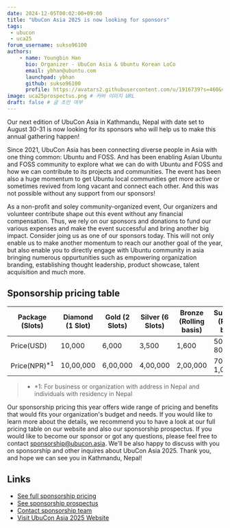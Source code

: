 ```yaml
---
date: 2024-12-05T00:02:00+09:00
title: "UbuCon Asia 2025 is now looking for sponsors"
tags:
 - ubucon
 - uca25
forum_username: sukso96100
authors:
    - name: Youngbin Han
      bio: Organizer - UbuCon Asia & Ubuntu Korean LoCo
      email: ybhan@ubuntu.com
      launchpad: ybhan
      github: sukso96100
      profile: https://avatars2.githubusercontent.com/u/1916739?s=460&v=4
image: uca25prospectus.png # 커버 이미지 URL
draft: false # 글 초안 여부
---
```


Our next edition of UbuCon Asia in Kathmandu, Nepal with date set to August 30-31 is now looking for its sponsors  who will help us to make this annual gathering happen!

Since 2021, UbuCon Asia has been connecting diverse people in Asia with one thing common: Ubuntu and FOSS. And has been enabling Asian Ubuntu and FOSS community to explore what we can do with Ubuntu and FOSS and how we can contribute to its projects and communities. The event has been also a huge momentum to get Ubuntu local communities get more active or sometimes revived from long vacant and connect each other. And this was not possible without any support from our sponsors!

As a non-profit and soley community-organized event, Our organizers and volunteer contribute shape out this event without any financial compensation. Thus, we rely on our sponsors and donations to fund our various expenses and make the event successful and bring another big impact. Consider joing us as one of our sponsors today. This will not only enable us to make another momentum to reach our another goal of the year, but also enable you to directly engage with Ubuntu community in asia bringing numerous oppurtunities such as empowering organization branding, establishing thought leadership, product showcase, talent acquisition and much more. 

## Sponsorship pricing table

| **Package (Slots)** | Diamond (1 Slot) | Gold (2 Slots) | Silver (6 Slots) | Bronze (Rolling basis) | Supporter (Rolling basis) |
| --- | --- | --- | --- | --- | --- |
| Price(USD) | 10,000 |	6,000 |	3,500 |	1,600 |	500 - 800 |
| Price(NPR)<sup>*1</sup> | 10,00,000 |	6,00,000 |	4,00,000 |	2,00,000 |	70,000 - 1,00,000 |
> - *1: For business or organization with address in Nepal and individuals with residency in Nepal

Our sponsorship pricing this year offers wide range of pricing and benefits that would fits your organization's budget and needs. If you would like to learn more about the details, we recommend you to have a look at our full pricing table on our website and also our sponsorship prospectus. If you would like to become our sponsor or got any questions, please feel free to contact sponsorship@ubucon.asia. We'll be also happy to discuss with you on sponsorship and other inquires about UbuCon Asia 2025. Thank you, and hope we can see you in Kathmandu, Nepal!

## Links

- [See full sponsorship pricing](https://2025.ubucon.asia/sponsors/become-a-sponsor/)
- [See sponsorship prospectus](https://2025.ubucon.asia/ubucon-asia-2025-sponsorship-prospectus.pdf)
- [Contact sponsorship team](mailto:sponsorship@ubucon.asia)
- [Visit UbuCon Asia 2025 Website](https://2025.ubucon.asia)